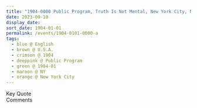 ```yaml
---
title: "1904-0000 Public Program, Truth Is Not Mental, New York City, NY, U.S.A."
date: 2023-09-10
display_date: 
sort_date: 1904-01-01
permalink: /events/1904-0101-0000-a
tags:
  - blue @ English
  - brown @ U.S.A.
  - crimson @ 1904
  - deeppink @ Public Program
  - green @ 1904-01
  - maroon @ NY
  - orange @ New York City
---
```


<wave-list>
  <list-title color="green" width="75">Key Quote</list-title>
  <list-item color="BlanchedAlmond"  width="200"></list-item>
  <list-item color="Lavender"></list-item>
  <list-item color="BlanchedAlmond"></list-item>
</wave-list>

<br>

<wave-list>
  <list-title color="green" width="75">Comments</list-title>
  <list-item color="BlanchedAlmond"  width="200"></list-item>
  <list-item color="Lavender"></list-item>
  <list-item color="BlanchedAlmond"></list-item>
</wave-list>